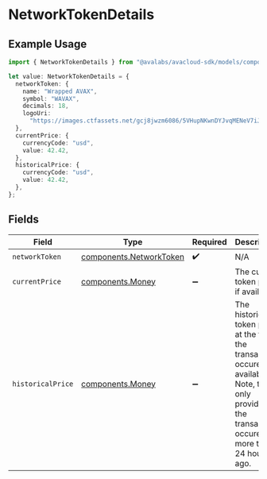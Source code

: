 # NetworkTokenDetails

## Example Usage

```typescript
import { NetworkTokenDetails } from "@avalabs/avacloud-sdk/models/components";

let value: NetworkTokenDetails = {
  networkToken: {
    name: "Wrapped AVAX",
    symbol: "WAVAX",
    decimals: 18,
    logoUri:
      "https://images.ctfassets.net/gcj8jwzm6086/5VHupNKwnDYJvqMENeV7iJ/fdd6326b7a82c8388e4ee9d4be7062d4/avalanche-avax-logo.svg",
  },
  currentPrice: {
    currencyCode: "usd",
    value: 42.42,
  },
  historicalPrice: {
    currencyCode: "usd",
    value: 42.42,
  },
};
```

## Fields

| Field                                                                                                                                                        | Type                                                                                                                                                         | Required                                                                                                                                                     | Description                                                                                                                                                  |
| ------------------------------------------------------------------------------------------------------------------------------------------------------------ | ------------------------------------------------------------------------------------------------------------------------------------------------------------ | ------------------------------------------------------------------------------------------------------------------------------------------------------------ | ------------------------------------------------------------------------------------------------------------------------------------------------------------ |
| `networkToken`                                                                                                                                               | [components.NetworkToken](../../models/components/networktoken.md)                                                                                           | :heavy_check_mark:                                                                                                                                           | N/A                                                                                                                                                          |
| `currentPrice`                                                                                                                                               | [components.Money](../../models/components/money.md)                                                                                                         | :heavy_minus_sign:                                                                                                                                           | The current token price, if available.                                                                                                                       |
| `historicalPrice`                                                                                                                                            | [components.Money](../../models/components/money.md)                                                                                                         | :heavy_minus_sign:                                                                                                                                           | The historical token price at the time the transaction occured, if available. Note, this is only provided if the transaction occured more than 24 hours ago. |